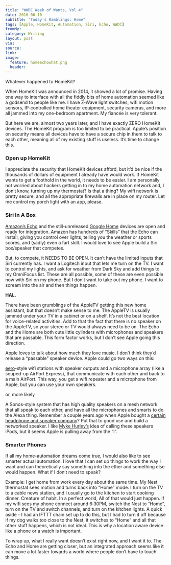 ```yaml
---
title: "WWDC Week of Wants, Vol 4"
date: 2016-06-10
subtitle: "Today's Ramblings: Home"
tags: [Apple, HomeKit, Automation, Siri, Echo, WWDC]
fromMy: 
category: Writing
layout: post
via: 
source: 
link: 
image: 
  feature: homeechowhat.png
  header:
---
```


Whatever happened to HomeKit?

When HomeKit was announced in 2014, it showed a lot of promise.  Having one way to interface with all the fiddly bits of home automation seemed like a godsend to people like me.  I have Z-Wave light switches, wifi motion sensors, IP-controlled home theater equipment, security cameras, and more all jammed into my one-bedroom apartment.  My fiancée is very tolerant.

But here we are, almost two years later, and I have exactly ZERO HomeKit devices.  The HomeKit program is too limited to be practical.  Apple’s position on security means all devices have to have a secure chip in them to talk to each other, meaning all of my existing stuff is useless.  It’s time to change this.

<!-- more -->

### Open up HomeKit

I appreciate the security that HomeKit devices afford, but it’d be nice if the thousands of dollars of equipment I already have would work.  If HomeKit wants to get a foothold in the world, it needs to be easier. I am personally not worried about hackers getting in to my home automation network and, I don’t know, turning up my thermostat?  Is that a thing? My wifi network is pretty secure, and all the appropriate firewalls are in place on my router. Let me control my porch light with an app, please.

### Siri In A Box

[Amazon’s Echo][echo] and the still-unreleased [Google Home][home] devices are open and ready for integration.  Amazon has hundreds of “Skills” that the Echo can install, giving you control over lights, telling you the weather or sports scores, and (sadly) even a fart skill.  I would love to see Apple build a Siri box/speaker that competes.

But, to compete, it NEEDS TO BE OPEN.  It can’t have the limited inputs that Siri currently has.  I want a Logitech input that lets me turn on the TV.  I want to control my lights, and ask for weather from Dark Sky and add things to my OmniFocus list.  These are all possible, some of these are even possible now with Siri on my phone. But I don’t want to take out my phone.  I want to scream into the air and then things happen.

**HAL.**

There have been grumblings of the AppleTV getting this new home assistant, but that doesn’t make sense to me. The AppleTV is usually jammed under your TV in a cabinet or on a shelf. It’s not the best location for voice-related activities. Add to that the fact that there is no speaker on the AppleTV, so your stereo or TV would always need to be on. The Echo and the Home are both cute little cylinders with microphones and speakers that are passable. This form factor works, but I don’t see Apple going this direction.

Apple loves to talk about how much they love music. I don’t think they’d release a “passable” speaker device.  Apple could go two ways on this:

[eero][eero]-style wifi stations with speaker outputs and a microphone array (like a souped-up AirPort Express), that communicate with each other and back to a main AirPort.  This way, you get a wifi repeater and a microphone from Apple, but you can use your own speakers.

or, more likely

A Sonos-style system that has high quality speakers on a mesh network that all speak to each other, and have all the microphones and smarts to do the Alexa thing.  Remember a couple years ago when Apple bought a [certain headphone and speaker company][beats]? Put that to good use and build a networked speaker.  I like [Myke Hurley’s][myke] idea of calling these speakers iPods, but it seems Apple is pulling away from the “i”.

### Smarter Phones

If all my home-automation dreams come true, I would also like to see smarter actual automation. I love that I can set up things to work the way I want and can theoretically say something into the ether and something else would happen. What if I don’t need to speak?

Example: I get home from work every day about the same time. My Nest thermostat sees motion and turns back into “Home” mode. I turn on the TV to a cable news station, and I usually go to the kitchen to start cooking dinner. Creature of habit. In a perfect world, All of that would just happen. If my wifi sees my phone connect around 6:30PM, switch the Nest to “Home”, turn on the TV and switch channels, and turn on the kitchen lights. A quick aside - I had an IFTTT chain set up to do this, but I had to turn it off because if my dog walks too close to the Nest, it switches to “Home” and all that other stuff happens, which is not ideal.  This is why a location aware device like a phone or a watch is important.

To wrap up, what I really want doesn’t exist right now, and I want it to. The Echo and Home are getting closer, but an integrated approach seems like it can move a lot faster towards a world where people don’t have to touch things.


[echo]: http://amzn.to/22Z2C0a
[home]: https://home.google.com
[eero]: https://eero.com
[beats]: https://www.apple.com/pr/library/2014/05/28Apple-to-Acquire-Beats-Music-Beats-Electronics.html
[myke]: https://www.relay.fm/upgrade/92
